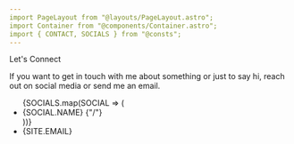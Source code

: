 ```yaml
---
import PageLayout from "@layouts/PageLayout.astro";
import Container from "@components/Container.astro";
import { CONTACT, SOCIALS } from "@consts";
---
```


<PageLayout title={CONTACT.TITLE} description={CONTACT.DESCRIPTION}>
  <Container>
    <div class="space-y-10">
      <div class="animate font-semibold text-black dark:text-white">
        Let's Connect
      </div>
      <p>
        If you want to get in touch with me about something or just to say hi,
        reach out on social media or send me an email.
      </p>
      <ul class="flex flex-wrap gap-2">
        {SOCIALS.map(SOCIAL => (
          <li class="flex gap-x-2 text-nowrap">
            <Link href={SOCIAL.HREF} external aria-label={`${SITE.NAME} on ${SOCIAL.NAME}`}>
              {SOCIAL.NAME}
            </Link>
            {"/"}
          </li>
        ))}
        <li class="line-clamp-1">
          <Link href={`mailto:${SITE.EMAIL}`} aria-label={`Email ${SITE.NAME}`}>
            {SITE.EMAIL}
          </Link>
        </li>
      </ul>
    </div>
  </Container>
</PageLayout>
